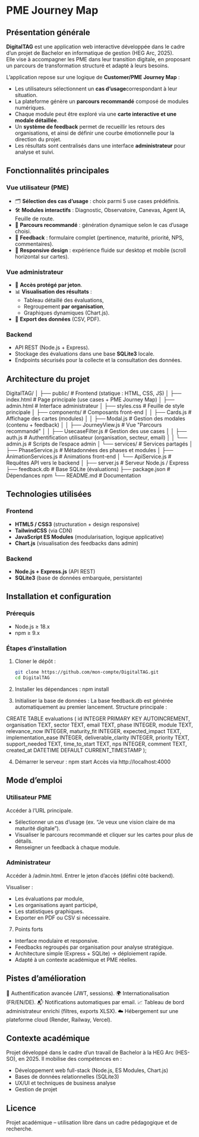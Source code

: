# PME Journey Map

## Présentation générale
**DigitalTAG** est une application web interactive développée dans le cadre d’un projet de Bachelor en informatique de gestion (HEG Arc, 2025).  
Elle vise à accompagner les PME dans leur transition digitale, en proposant un parcours de transformation structuré et adapté à leurs besoins.

L’application repose sur une logique de **Customer/PME Journey Map** :  
- Les utilisateurs sélectionnent un **cas d’usage**correspondant à leur situation.  
- La plateforme génère un **parcours recommandé** composé de modules numériques.  
- Chaque module peut être exploré via une **carte interactive et une modale détaillée**.  
- Un **système de feedback** permet de recueillir les retours des organisations, et ainsi de définir une courbe émotionnelle pour la direction du projet.  
- Les résultats sont centralisés dans une interface **administrateur** pour analyse et suivi.  

## Fonctionnalités principales

### Vue utilisateur (PME)
- 🗂 **Sélection des cas d’usage** : choix parmi 5 use cases prédéfinis.  
- 🛠 **Modules interactifs** : Diagnostic, Observatoire, Canevas, Agent IA, Feuille de route.  
- 🔄 **Parcours recommandé** : génération dynamique selon le cas d’usage choisi.  
- 📝 **Feedback** : formulaire complet (pertinence, maturité, priorité, NPS, commentaires).  
- 📱 **Responsive design** : expérience fluide sur desktop et mobile (scroll horizontal sur cartes).  

### Vue administrateur
- 🔐 **Accès protégé par jeton**.  
- 📊 **Visualisation des résultats** :
  - Tableau détaillé des évaluations,
  - Regroupement **par organisation**,
  - Graphiques dynamiques (Chart.js).  
- 📂 **Export des données** (CSV, PDF).  

### Backend
- API REST (Node.js + Express).  
- Stockage des évaluations dans une base **SQLite3** locale.  
- Endpoints sécurisés pour la collecte et la consultation des données.  

## Architecture du projet

DigitalTAG/
│
├── public/ # Frontend (statique : HTML, CSS, JS)
│ ├── index.html # Page principale (use cases + PME Journey Map)
│ ├── admin.html # Interface administrateur
│ ├── styles.css # Feuille de style principale
│ ├── components/ # Composants front-end
│ │ ├── Cards.js # Affichage des cartes (modules)
│ │ ├── Modal.js # Gestion des modales (contenu + feedback)
│ │ ├── JourneyView.js # Vue "Parcours recommandé"
│ │ ├── UsecaseFilter.js # Gestion des use cases
│ │ ├── auth.js # Authentification utilisateur (organisation, secteur, email)
│ │ └── admin.js # Scripts de l’espace admin
│ └── services/ # Services partagés
│ ├── PhaseService.js # Métadonnées des phases et modules
│ ├── AnimationServices.js # Animations front-end
│ └── ApiService.js # Requêtes API vers le backend
│
├── server.js # Serveur Node.js / Express
├── feedback.db # Base SQLite (évaluations)
├── package.json # Dépendances npm
└── README.md # Documentation


## Technologies utilisées

### Frontend
- **HTML5 / CSS3** (structuration + design responsive)  
- **TailwindCSS** (via CDN)  
- **JavaScript ES Modules** (modularisation, logique applicative)  
- **Chart.js** (visualisation des feedbacks dans admin)  

### Backend
- **Node.js + Express.js** (API REST)  
- **SQLite3** (base de données embarquée, persistante)  

## Installation et configuration

### Prérequis
- Node.js ≥ 18.x  
- npm ≥ 9.x  

### Étapes d’installation
1. Cloner le dépôt :
   ```bash
   git clone https://github.com/mon-compte/DigitalTAG.git
   cd DigitalTAG
2. Installer les dépendances :
npm install

3. Initialiser la base de données :
La base feedback.db est générée automatiquement au premier lancement.
Structure principale :

CREATE TABLE evaluations (
  id INTEGER PRIMARY KEY AUTOINCREMENT,
  organisation TEXT,
  sector TEXT,
  email TEXT,
  phase INTEGER,
  module TEXT,
  relevance_now INTEGER,
  maturity_fit INTEGER,
  expected_impact TEXT,
  implementation_ease INTEGER,
  deliverable_clarity INTEGER,
  priority TEXT,
  support_needed TEXT,
  time_to_start TEXT,
  nps INTEGER,
  comment TEXT,
  created_at DATETIME DEFAULT CURRENT_TIMESTAMP
);

4. Démarrer le serveur :
npm start
Accès via http://localhost:4000

## Mode d’emploi

### Utilisateur PME
Accéder à l’URL principale.
- Sélectionner un cas d’usage (ex. “Je veux une vision claire de ma maturité digitale”).
- Visualiser le parcours recommandé et cliquer sur les cartes pour plus de détails.
- Renseigner un feedback à chaque module.

### Administrateur
Accéder à /admin.html.
Entrer le jeton d’accès (défini côté backend).

Visualiser :
- Les évaluations par module,
- Les organisations ayant participé,
- Les statistiques graphiques.
- Exporter en PDF ou CSV si nécessaire.

7. Points forts
- Interface modulaire et responsive.
- Feedbacks regroupés par organisation pour analyse stratégique.
- Architecture simple (Express + SQLite) → déploiement rapide.
- Adapté à un contexte académique et PME réelles.

## Pistes d’amélioration

🔑 Authentification avancée (JWT, sessions).
🌍 Internationalisation (FR/EN/DE).
📬 Notifications automatiques par email.
📈 Tableau de bord administrateur enrichi (filtres, exports XLSX).
☁️ Hébergement sur une plateforme cloud (Render, Railway, Vercel).

## Contexte académique
Projet développé dans le cadre d’un travail de Bachelor à la HEG Arc (HES-SO), en 2025.
Il mobilise des compétences en :
- Développement web full-stack (Node.js, ES Modules, Chart.js)
- Bases de données relationnelles (SQLite3)
- UX/UI et techniques de business analyse
- Gestion de projet

## Licence
Projet académique – utilisation libre dans un cadre pédagogique et de recherche.

